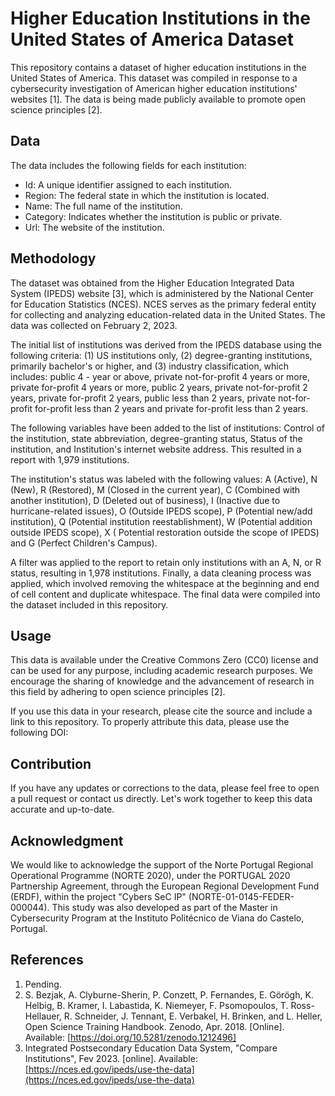 # Higher Education Institutions in the United States of America Dataset

This repository contains a dataset of higher education institutions in the United States of America.
This dataset was compiled in response to a cybersecurity investigation of American higher education institutions' websites [1]. The data is being made publicly available to promote open science principles [2].

## Data

The data includes the following fields for each institution:

- Id: A unique identifier assigned to each institution.
- Region: The federal state in which the institution is located.
- Name: The full name of the institution.
- Category: Indicates whether the institution is public or private.
- Url: The website of the institution.

## Methodology

The dataset was obtained from the Higher Education Integrated Data System (IPEDS) website [3], which is administered by the National Center for Education Statistics (NCES). NCES serves as the primary federal entity for collecting and analyzing education-related data in the United States. The data was collected on February 2, 2023.

The initial list of institutions was derived from the IPEDS database using the following criteria: (1) US institutions only, (2) degree-granting institutions, primarily bachelor's or higher, and (3) industry classification, which includes: public 4 - year or above, private not-for-profit 4 years or more, private for-profit 4 years or more, public 2 years, private not-for-profit 2 years, private for-profit 2 years, public less than 2 years, private not-for-profit for-profit less than 2 years and private for-profit less than 2 years.

The following variables have been added to the list of institutions: Control of the institution, state abbreviation, degree-granting status, Status of the institution, and Institution's internet website address. This resulted in a report with 1,979 institutions.

The institution's status was labeled with the following values: A (Active), N (New), R (Restored), M (Closed in the current year), C (Combined with another institution), D (Deleted out of business), I (Inactive due to hurricane-related issues), O (Outside IPEDS scope), P (Potential new/add institution), Q (Potential institution reestablishment), W (Potential addition outside IPEDS scope), X ( Potential restoration outside the scope of IPEDS) and G (Perfect Children's Campus).

A filter was applied to the report to retain only institutions with an A, N, or R status, resulting in 1,978 institutions. Finally, a data cleaning process was applied, which involved removing the whitespace at the beginning and end of cell content and duplicate whitespace. The final data were compiled into the dataset included in this repository.

## Usage

This data is available under the Creative Commons Zero (CC0) license and can be used for any purpose, including academic research purposes. We encourage the sharing of knowledge and the advancement of research in this field by adhering to open science principles [2].

If you use this data in your research, please cite the source and include a link to this repository. To properly attribute this data, please use the following DOI:

## Contribution

If you have any updates or corrections to the data, please feel free to open a pull request or contact us directly. Let's work together to keep this data accurate and up-to-date.

## Acknowledgment

We would like to acknowledge the support of the Norte Portugal Regional Operational Programme (NORTE 2020), under the PORTUGAL 2020 Partnership Agreement, through the European Regional Development Fund (ERDF), within the project "Cybers SeC IP" (NORTE-01-0145-FEDER-000044). This study was also developed as part of the Master in Cybersecurity Program at the Instituto Politécnico de Viana do Castelo, Portugal.

## References

1. Pending.
2. S. Bezjak, A. Clyburne-Sherin, P. Conzett, P. Fernandes, E. Görögh, K. Helbig, B. Kramer, I. Labastida, K. Niemeyer, F. Psomopoulos, T. Ross-Hellauer, R. Schneider, J. Tennant, E. Verbakel, H. Brinken, and L. Heller, Open Science Training Handbook. Zenodo, Apr. 2018. [Online]. Available: [https://doi.org/10.5281/zenodo.1212496]
3. Integrated Postsecondary Education Data System, "Compare Institutions", Fev 2023. [online]. Available: [https://nces.ed.gov/ipeds/use-the-data](https://nces.ed.gov/ipeds/use-the-data)

